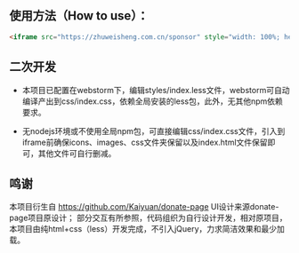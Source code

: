 ## 使用方法（How to use）：

``` html
<iframe src="https://zhuweisheng.com.cn/sponsor" style="width: 100%; height: 165px;border: none;"></iframe>
```

## 二次开发

+ 本项目已配置在webstorm下，编辑styles/index.less文件，webstorm可自动编译产出到css/index.css，依赖全局安装的less包，此外，无其他npm依赖要求。

+ 无nodejs环境或不使用全局npm包，可直接编辑css/index.css文件，引入到iframe前确保icons、images、css文件夹保留以及index.html文件保留即可，其他文件可自行删减。

## 鸣谢

本项目衍生自 https://github.com/Kaiyuan/donate-page
UI设计来源donate-page项目原设计；
部分交互有所参照，代码组织为自行设计开发，相对原项目，本项目由纯html+css（less）开发完成，不引入jQuery，力求简洁效果和最少加载。